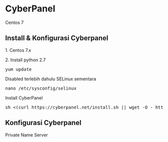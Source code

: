# CyberPanel
Centos 7
<h2>Install & Konfigurasi Cyberpanel</h2>
<p>1. Centos 7.x
<p>2. Install python 2.7
<br>
<pre>yum update</pre>
Disabled terlebih dahulu SELinux sementara
<pre>nano /etc/sysconfig/selinux</pre>
Install CyberPanel
<pre>sh <(curl https://cyberpanel.net/install.sh || wget -O - https://cyberpanel.net/install.sh)</pre>
<h2>Konfigurasi Cyberpanel</h2>
<p>Private Name Server
